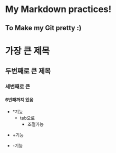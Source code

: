 My Markdown practices!
======================

To Make my Git pretty :)
------------------------

# 가장 큰 제목

## 두번째로 큰 제목

### 세번째로 큰 

#### 6번째까지 있음



* *기능
  * tab으로
    * 조절가능 
+ +기능
- -기능
